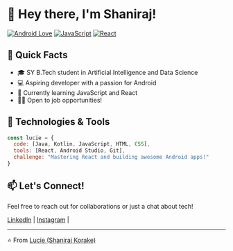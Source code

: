 # 👋 Hey there, I'm Shaniraj!

[![Android Love](https://img.shields.io/badge/Android-3DDC84?style=for-the-badge&logo=android&logoColor=white)](https://www.android.com/)
[![JavaScript](https://img.shields.io/badge/JavaScript-F7DF1E?style=for-the-badge&logo=javascript&logoColor=black)](https://developer.mozilla.org/en-US/docs/Web/JavaScript)
[![React](https://img.shields.io/badge/React-20232A?style=for-the-badge&logo=react&logoColor=61DAFB)](https://reactjs.org/)

## 🚀 Quick Facts

- 🎓 SY B.Tech student in Artificial Intelligence and Data Science
- 💻 Aspiring developer with a passion for Android
- 🌱 Currently learning JavaScript and React
- 👨‍💼 Open to job opportunities!

## 🔧 Technologies & Tools

```javascript
const lucie = {
  code: [Java, Kotlin, JavaScript, HTML, CSS],
  tools: [React, Android Studio, Git],
  challenge: "Mastering React and building awesome Android apps!"
}
```

## 📫 Let's Connect!

Feel free to reach out for collaborations or just a chat about tech!

[LinkedIn](https://www.linkedin.com/in/shaniraj-korake/) | [Instagram](https://www.instagram.com/shaniraj._/) |

---
⭐️ From [Lucie (Shaniraj Korake)](https://github.com/YourGitHubUsername)
